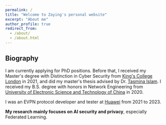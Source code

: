 ```yaml
---
permalink: /
title: "Welcome to Zaying's personal website"
excerpt: "About me"
author_profile: true
redirect_from: 
  - /about/
  - /about.html
---
```


## Biography
I am currently applying for PhD positions. Before that, I received my Master's degree with Distinction in Cyber Security from [King's College London](https://www.kcl.ac.uk/) in 2021, and did my master's thesis advised by Dr. [Tasmina Islam](https://www.kcl.ac.uk/people/tasmina-islam). I received my B.S. degree with honors in Network Engineering from [University of Electronic Science and Technology of China](https://en.uestc.edu.cn/) in 2020. 

I was an EVPN protocol developer and tester at [Huawei](https://www.huawei.com/en/) from 2021 to 2023.

**My research mainly focuses on AI security and privacy**, especially Federated Learning.  


